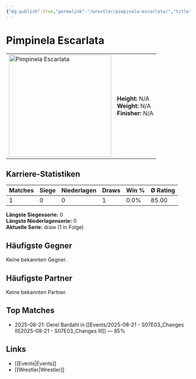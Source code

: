 ```yaml
---
{"dg-publish":true,"permalink":"/wrestler/pimpinela-escarlata/","title":"Pimpinela Escarlata","tags":["wrestler"],"noteIcon":""}
---
```



# Pimpinela Escarlata

<table>
        <tr>
        <td><img src="https://github.com/CptSpaulding1980/choke-slam-wrestling/releases/download/images/Pimpinela_Escarlata.png" width="280" alt="Pimpinela Escarlata"></td>
        <td>
        <b>Height:</b> N/A<br>
        <b>Weight:</b> N/A<br>
        <b>Finisher:</b> N/A<br>
        </td>
        </tr>
        </table>
        
## Karriere-Statistiken

| Matches | Siege | Niederlagen | Draws | Win % | Ø Rating |
|---------|-------|-------------|-------|-------|-----------|
| 1 | 0 | 0 | 1 | 0.0% | 85.00 |

**Längste Siegesserie:** 0<br>**Längste Niederlagenserie:** 0<br>**Aktuelle Serie:** draw (1 in Folge)


## Häufigste Gegner
Keine bekannten Gegner.

## Häufigste Partner
Keine bekannten Partner.

## Top Matches
- 2025-08-21: Oerel Bardahl in [[Events/2025-08-21 - S07E03_Changes III\|2025-08-21 - S07E03_Changes III]] — 85%

## Links
- [[Events\|Events]]
- [[Wrestler\|Wrestler]]
